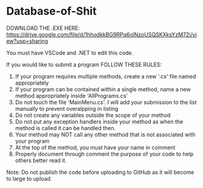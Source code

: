 # Database-of-Shit

DOWNLOAD THE .EXE HERE: https://drive.google.com/file/d/1hhodkkBG9RPq6olNzoUSQSKXksYzM72i/view?usp=sharing

You must have VSCode and .NET to edit this code.

If you would like to submit a program FOLLOW THESE RULES:
1. If your program requires multiple methods, create a new '.cs' file named appropriately
2. If your program can be contained within a single method, name a new method appropriately inside 'AllPrograms.cs'
3. Do not touch the file 'MainMenu.cs'. I will add your submission to the list manually to prevent overalpping in listing
4. Do not create any variables outside the scope of your method
5. Do not put any exception handlers inside your method as when the method is called it can be handled then.
6. Your method may NOT call any other method that is not associated with your program
7. At the top of the method, you must have your name in comment
8. Properly document through comment the purpose of your code to help others better read it.

Note: Do not publish the code before uploading to GitHub as it will become to large to upload.
